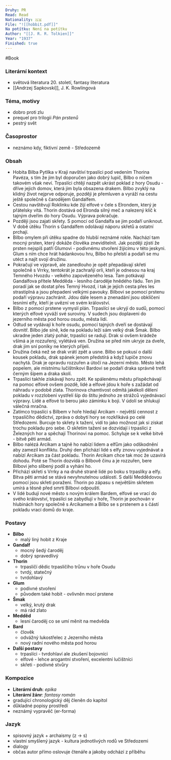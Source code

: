 ```yaml
---
Druhy: PR
Read: Read
Nationality: 🇬🇧
File: "![[hobbit.pdf]]"
Na potítku: Není na potítku
Author: "[[J. R. R. Tolkien]]"
Year: "1937"
Finished: true
---
```

#Book
### Literární kontext
- světová literatura 20. století, fantasy literatura
- [[Andrzej Sapkovski]], J. K. Rowlingová
### Téma, motivy
- dobro proti zlu
- prequel pro trilogii *Pán prstenů*
- pestrý svět
### Časoprostor
- neznámo kdy, fiktivní země - Středozemě
### Obsah
- Hobita Bilba Pytlíka v Kraji navštíví trpaslíci pod vedením Thorina Pavéza, s tím že jim byl doporučen jako dobrý lupič, Bilbo o ničem takovém však neví. Trpaslíci chtějí nazpět ukrást poklad z hory Osudu - dříve jejich domov, která jim byla obsazena drakem. Bilbo zvyklý na klidný život nejprve odporuje, později je přemluven a vyráží na cestu ještě společně s čarodějem Gandalfem.
- Cestou navštěvují Roklinku kde žijí elfové v čele s Elrondem, který je přátelsky vítá. Thorin dostává od Elronda silný meč a nalezený klíč k tajným dveřím do hory Osudu. Výprava pokračuje.
- Později jsou zajati skřety. S pomocí od Gandalfa se jim podaří uniknout. V době útěku Thorin s Gandalfem odolávají náporu skřetů a ostatní prchají.
- Bilbo omylem při útěku spadne do hlubší neznámé rokle. Nachází tam mocný prsten, který dokáže člověka zneviditelnit. Jak později zjistí že prsten nejspíš patří Glumovi - podivnému stvoření žijícímu v této jeskyni. Glum s ním chce hrát hádankovou hru, Bilbo ho přelstí a podaří se mu utéct a najít svojí družinu.
- Pokračují ve výpravě, ale zanedlouho je opět přepadávají skřeti společně s Vrrky, tentokrát je zachraňjí orli, kteří je odnesou na kraj Temného Hvozdu - velkého zapovězeného lesa. Tam potkávají Gandalfova přítele Medděda - lesního čaroděje hnědého řádu. Ten jim poradí jak se dostat přes Temný Hvozd, i tak je jejich cesta přes les strastiplná a jsou přepadeni velkými pavouky. Bilbovi se pomocí prstenu podaří výpravu zachránit. Jdou dále lesem a znenadání jsou obklíčeni lesními elfy, kteří je uvězní ve svém království.
- Bilbo z pomocí prstene vymyslí plán. Trpaslíci se ukryjí do sudů, pomocí kterých elfové vyváží své suroviny. V sudech jsou doplaveni do jezerního města pod horou osudu, města lidí.
- Odtud se vydávají k hoře osudu, pomocí tajných dveří se dostávají dovnitř. Bilbo jde síně, kde na pokladu leží sám velký drak Šmak. Bilbo ukradne jeden zlatý pohár, trpaslíci se radují. Drak si ovšem krádeže všímá a je rozzuřený, vylétává ven. Družina se před ním ukryje za dveře, drak jim sní poníky ne kterých přijeli.
- Družina čeká než se drak vrátí zpět a usne. Bilbo se pokusí o další kousek pokladu, drak spánek jenom předstírá a když lupiče znovu nachytá. Drak je opravdu rozzuřen a útočí na Jezerní město. Město lehá popelem, ale místnímu lučištníkovi Bardovi se podaří draka správně trefit černým šípem a draka skolí.
- Trpaslíci takhle získávají horu zpět. Ke spálenému městu přispěchávají na pomoc elfové ovšem pozdě, lidé a elfové jdou k hoře s zažádat od náhradu v podobě zlata. Thorinova chamtivost odmítá jakékoli dělení pokladu v rozzlobení vystřelí šíp do štítu jednoho ze strážců vyjednávací výpravy. Lidé a elfové to berou jako záminku k boji. V údolí se shlukují válečná mračna.
- Zatímco trpaslíci s Bilbem v hoře hledají Arcikam - největší cennost z trpasličího dědictví, zpráva o dobytí hory se rozkřikává po celé Středozemi. Burcuje to skřety k tažení, vidí to jako možnost jak si získat trochu pokladu pro sebe. O skřetím tažení se dozvídají i trpaslíci z Železných hor a spěchají Thorinovi na pomoc. Schyluje se k velké bitvě - bitvě pěti armád.
- Bilbo nalézá Arcikam a tajně ho nabízí lidem a elfům jako odškodnění aby zamezil konfliktu. Druhý den přichází lidé s elfy znovu vyjednávat a nabízí Arcikam za část pokladu. Thorin Arcikam chce tak moc že uzavírá dohodu. Poté se Thorin dozvídá o Bilbově činu a je rozzuřen, bere Bilbovi jeho slíbený podíl a vyhání ho.
- Přichází skřeti s Vrrky a na druhé straně lidé po boku s trpaslíky a elfy. Bitva pěti armád se stává nevyhnutelnou událostí. S další Meddědovou pomocí jsou skřeti poraženi. Thorin po zápasu s největším skřetem umírá a těsně před smrtí Bilbovi odpouští.
- V lidé budují nové město s novým králem Bardem, elfové se vrací do svého království, trpaslíci se zabydlují v hoře, Thorin je pochován v hlubinách hory společně s Arcikamem a Bilbo se s prstenem a s částí pokladu vrací domů do kraje.
### Postavy
- **Bilbo**
	- malý líný hobit z Kraje
- **Gandalf**
	- mocný šedý čaroděj
	- dobrý spravedlivý
- **Thorin**
	- trpasličí dědic trpasličího trůnu v hoře Osudu
	- tvrdý, statečný
	- tvrdohlavý
- **Glum**
	- podivné stvoření
	- původem také hobit - ovlivněn mocí prstene
- **Šmak**
	- velký, krutý drak
	- má rád zlato
- **Medděd**
	- lesní čaroděj co se umí měnit na medvěda
- **Bard**
	- člověk
	- odvážný lukostřelec z Jezerního města
	- nový radní nového města pod horou
- **Další postavy**
	- trpaslíci - tvrdohlaví ale zkušení bojovníci
	- elfové - lehce arogantní stvoření, excelentní lučištníci
	- skřeti - podivné stvůry
### Kompozice
- **Literární druh**: *epika*
- **Literární žánr**: *fantasy román*
- gradující chronologický děj členěn do kapitol
- důkladné popisy prostředí
- neznámý vypravěč (er-forma)
### Jazyk
- spisovný jazyk + archaismy (z -> s)
- vlastní smyšlený jazyk - kultura jednotlivých rodů ve Středozemi
- dialogy
- občas autor přímo oslovuje čtenáře a jakoby odchází z příběhu